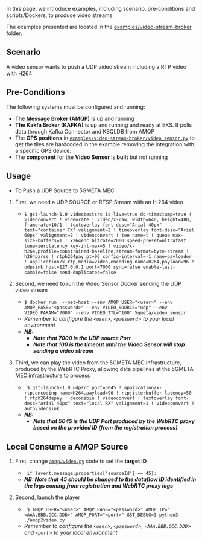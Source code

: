 
In this page, we introduce examples, including scenario, pre-conditions and scripts/Dockers, to produce video streams.

The examples presented are located in the [examples/video-stream-broker](https://github.com/5gmeta/5gmeta-dev/blob/main/examples/video-stream-broker/) folder.

## Scenario

A video sensor wants to push a UDP video stream including a RTP video with H264

## Pre-Conditions

The following systems must be configured and running:

- The **Message Broker (AMQP)** is up and running
- **The Kakfa Broker (KAFKA)** is up and running and ready at EKS. It polls data through Kafka Connector and KSQLDB from AMQP
- The **GPS positions** in [`examples/video-stream-broker/video_sensor.py`](https://github.com/5gmeta/5gmeta-dev/blob/main/examples/video-stream-broker/video_sensor.py) to get the tiles are hardcoded in the example removing the integration with a specific GPS device.
- The **component** for the **Video Sensor** is **built** but not running

## Usage 

* To Push a UDP Source to 5GMETA MEC 
1.  First, we need a UDP SOURCE or RTSP Stream with an H.264 video

	- ``` $ gst-launch-1.0 videotestsrc is-live=true do-timestamp=true ! videoconvert ! videorate ! video/x-raw, width=640, height=480, framerate=10/1 ! textoverlay font-desc="Arial 40px" text="container TX" valignment=2 ! timeoverlay font-desc="Arial 60px" valignment=2 ! videoconvert ! tee name=t ! queue max-size-buffers=1 ! x264enc bitrate=2000 speed-preset=ultrafast tune=zerolatency key-int-max=5 ! video/x-h264,profile=constrained-baseline,stream-format=byte-stream ! h264parse ! rtph264pay pt=96 config-interval=-1 name=payloader ! application/x-rtp,media=video,encoding-name=H264,payload=96 ! udpsink host=127.0.0.1 port=7000 sync=false enable-last-sample=false send-duplicates=false ```

3.  Second, we need to run the Video Sensor Docker sending the UDP video stream

	- ``` $ docker run  --net=host --env AMQP_USER="<user>" --env AMQP_PASS="<password>" --env VIDEO_SOURCE="udp" --env VIDEO_PARAM="7000" --env VIDEO_TTL="100" 5gmeta/video_sensor ```
 	- _Remember to configure the `<user`>, `<password`> to your local environment_
	- ***NB:***
		- ***Note that **7000** is the **UDP source Port*****
		- ***Note that **100** is the **timeout** until the Video Sensor will stop sending a video stream***
  
4.  Third, we can play the video from the 5GMETA MEC infrastructure, produced by the WebRTC Proxy, allowing data pipelines at the 5GMETA MEC infrastructure to process

	- ``` $ gst-launch-1.0 udpsrc port=5045 ! application/x-rtp,encoding-name=H264,payload=96 ! rtpjitterbuffer latency=50 ! rtph264depay ! decodebin ! videoconvert ! textoverlay font-desc="Arial 40px" text="local RX" valignment=1 ! videoconvert ! autovideosink```
	- ***NB:***
		- ***Note that **5045** is the **UDP Port produced** by the WebRTC proxy based on the provided ID (from the registration process)***


## Local Consume a AMQP Source

1.  First, change [`amqp2video.py`](https://github.com/5gmeta/5gmeta-dev/blob/main/examples/video-stream-broker/amqp2video.py) code to set the **target ID**

	- ``` if (event.message.properties['sourceId'] == 45):```
	- ***NB: Note that **45** should be changed to the **dataflow ID identified** in the logs coming from registration and WebRTC proxy logs***

2. Second, launch the player

	- ``` $ AMQP_USER="<user>" AMQP_PASS="<password>" AMQP_IP="<AAA.BBB.CCC.DDD>" AMQP_PORT="<port>" GST_DEBUG=3 python3 ./amqp2video.py```
 	- _Remember to configure the `<user`>, `<password`>, `<AAA.BBB.CCC.DDD`> and `<port`> to your local environment_
